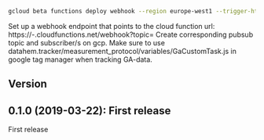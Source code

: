 ```bash
gcloud beta functions deploy webhook --region europe-west1 --trigger-http --stage-bucket <bucket> --runtime nodejs10 --max-instances 10 --set-env-vars BACKUP_TOPIC=<backup-topic>
```
Set up a webhook endpoint that points to the cloud function url: https://<region>-<project>.cloudfunctions.net/webhook?topic=<my-pubsub-topic>
Create corresponding pubsub topic and subscriber/s on gcp.
Make sure to use datahem.tracker/measurement_protocol/variables/GaCustomTask.js in google tag manager when tracking GA-data.


## Version

## 0.1.0 (2019-03-22): First release
First release